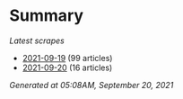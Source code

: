 # Summary
*Latest scrapes*
* [2021-09-19](https://github.com/nuuuwan/news_lk/blob/data/news_lk.2021-09-19.json) (99 articles)
* [2021-09-20](https://github.com/nuuuwan/news_lk/blob/data/news_lk.2021-09-20.json) (16 articles)

*Generated at 05:08AM, September 20, 2021*